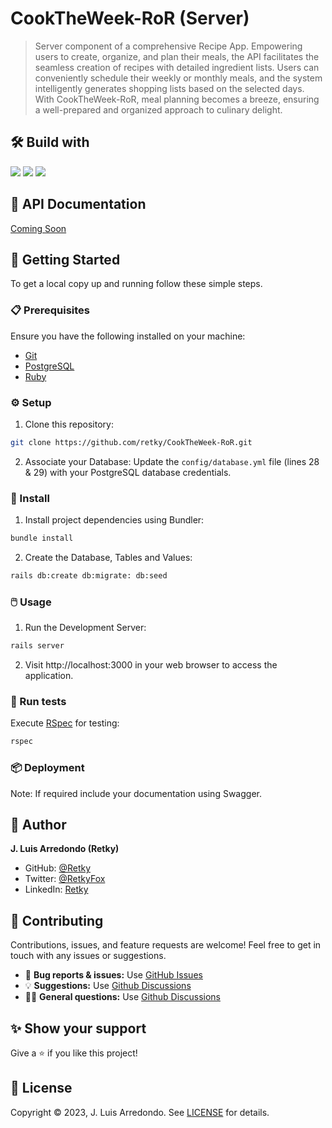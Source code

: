 # CookTheWeek-RoR (Server)

> Server component of a comprehensive Recipe App. Empowering users to create, organize, and plan their meals, the API facilitates the seamless creation of recipes with detailed ingredient lists. Users can conveniently schedule their weekly or monthly meals, and the system intelligently generates shopping lists based on the selected days. With CookTheWeek-RoR, meal planning becomes a breeze, ensuring a well-prepared and organized approach to culinary delight.

## 🛠️ Build with

[![](https://img.shields.io/badge/Ruby-CC342D.svg?logo=ruby&logoColor=white)](https://www.ruby-lang.org/en/)
[![](https://img.shields.io/badge/Ruby_on_Rails-CC0000.svg?logo=ruby-on-rails&logoColor=white)](https://rubyonrails.org/)
[![](https://img.shields.io/badge/RSpec-CC0000.svg?logo=ruby&logoColor=white)](https://rspec.info/)


## 🔗 API Documentation

[Coming Soon](-)


## 🚀 Getting Started

To get a local copy up and running follow these simple steps.

### 📋 Prerequisites
Ensure you have the following installed on your machine:
- [Git](https://git-scm.com/)
- [PostgreSQL](https://www.postgresql.org/)
- [Ruby](https://www.ruby-lang.org/en/)

### ⚙️ Setup
1. Clone this repository:
```bash
git clone https://github.com/retky/CookTheWeek-RoR.git
```
2. Associate your Database:
Update the `config/database.yml` file (lines 28 & 29) with your PostgreSQL database credentials.

### 💽 Install
1. Install project dependencies using Bundler:
```bash
bundle install
```
2. Create the Database, Tables and Values:
```bash
rails db:create db:migrate: db:seed
```

### 🖱️ Usage
1. Run the Development Server:
```bash
rails server
```
2. Visit http://localhost:3000 in your web browser to access the application.

### 🧪 Run tests
Execute [RSpec](https://rspec.info/documentation/) for testing:
```bash
rspec
```

### 📦 Deployment
Note: If required include your documentation using Swagger.


## 👤 Author

**J. Luis Arredondo (Retky)**
- GitHub: [@Retky](https://github.com/retky "J. Luis Arredondo GitHub")
- Twitter: [@RetkyFox](https://twitter.com/retkyFox "J. Luis Arredondo Twitter")
- LinkedIn: [Retky](https://www.linkedin.com/in/retky "J. Luis Arredondo LinkedIn")


## 🤝 Contributing

Contributions, issues, and feature requests are welcome! Feel free to get in touch with any issues or suggestions.
- 🐛 **Bug reports & issues:** Use [GitHub Issues](https://github.com/retky/CookTheWeek-RoR/issues "Bugs & Issues")
- 💡 **Suggestions:** Use [Github Discussions](https://github.com/retky/CookTheWeek-RoR/discussions "Suggestions")
- 🙋‍♀️ **General questions:** Use [Github Discussions](https://github.com/retky/CookTheWeek-RoR/discussions "General Questions")


## ✨ Show your support

Give a ⭐️ if you like this project!


## 📝 License

Copyright © 2023, J. Luis Arredondo.
See [LICENSE](./LICENSE) for details.
